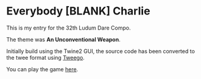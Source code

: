 # Everybody [BLANK] Charlie

This is my entry for the 32th Ludum Dare Compo.

The theme was **An Unconventional Weapon**.

Initially build using the Twine2 GUI, the source code has been converted to the twee format using [Tweego][tweego].

You can play the game [here][play game].

[twine]: https://twinery.org
[tweego]: https://github.com/tmedwards/tweego
[play game]: https://offtheground.io/
